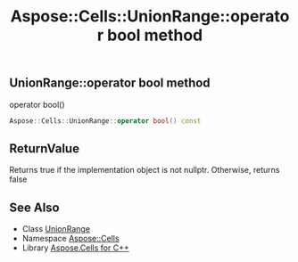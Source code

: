 ﻿---
title: Aspose::Cells::UnionRange::operator bool method
linktitle: operator bool
second_title: Aspose.Cells for C++ API Reference
description: 'Aspose::Cells::UnionRange::operator bool method. operator bool() in C++.'
type: docs
weight: 400
url: /cpp/aspose.cells/unionrange/operator_bool/
---
## UnionRange::operator bool method


operator bool()

```cpp
Aspose::Cells::UnionRange::operator bool() const
```


## ReturnValue

Returns true if the implementation object is not nullptr. Otherwise, returns false

## See Also

* Class [UnionRange](../)
* Namespace [Aspose::Cells](../../)
* Library [Aspose.Cells for C++](../../../)
